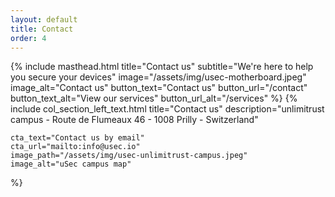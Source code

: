 ```yaml
---
layout: default
title: Contact
order: 4
---
```


{% include masthead.html 
    title="Contact us"
    subtitle="We're here to help you secure your devices"
    image="/assets/img/usec-motherboard.jpeg"
    image_alt="Contact us"
    button_text="Contact us"
    button_url="/contact"
    button_text_alt="View our services"
    button_url_alt="/services"
%}
{% include col_section_left_text.html
    title="Contact us"
    description="unlimitrust campus - Route de Flumeaux 46 - 1008 Prilly - Switzerland"
    
    cta_text="Contact us by email"
    cta_url="mailto:info@usec.io"
    image_path="/assets/img/usec-unlimitrust-campus.jpeg"
    image_alt="uSec campus map"
%}
